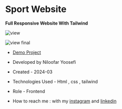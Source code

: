# Sport Website 

**Full Responsive Website With Tailwind**

![view](https://github.com/niloufar-yousefi/Sport-Website1/assets/156951582/faa22a25-fc15-4ea7-90b1-9a6d7e62f219)

![view final](https://user-images.githubusercontent.com/109727844/204102930-fac80657-4d16-4816-b476-a88e984abefe.jpg)

- [Demo Project](https://niloufar-yousefi.github.io/Sport-Website1/)

- Developed by Niloofar Yoosefi

- Created - 2024-03

- Technologies Used - Html , css , tailwind 


- Role - Frontend

- How to reach me : with my [instagram](https://github.com/niloufar-yousefi) and [linkedin](https://www.linkedin.com/in/niloofar-yoosefikhorram-242742143/)

